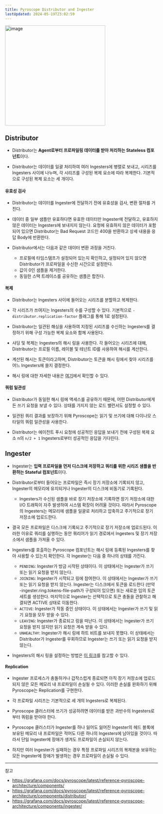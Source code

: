 ```yaml
---
title: Pyroscope Distributor and Ingester
lastUpdated: 2024-05-19T23:02:59
---
```

<img width="330" alt="image" src="https://github.com/rlaisqls/TIL/assets/81006587/37fb9cc1-8767-4f68-aa27-77b46583650b">

## Distributor

- Distributor는 **Agent로부터 프로파일링 데이터를 받아 처리하는 Stateless 컴포넌트**이다.

- Distributor는 데이터를 일괄 처리하여 여러 Ingesters에 병렬로 보내고, 시리즈를 Ingesters 사이에 나누며, 각 시리즈를 구성된 복제 요소에 따라 복제한다. 기본적으로 구성된 복제 요소는 세 개이다.

#### 유효성 검사

- Distributor는 데이터를 Ingester에 전달하기 전에 유효성을 검사, 변환 절차를 거친다. 

- 데이터 중 일부 샘플만 유효하다면 유효한 데이터만 Ingester에 전달하고, 유효하지 않은 데이터는 Ingesters에 보내지지 않는다. 요청에 유효하지 않은 데이터가 포함되어 있으면 Distributor는 Bad Request 코드인 400을 반환하고 상세 내용을 응답 Body에 반환한다.

- Distributor에서는 다음과 같은 데이터 변환 과정을 거친다.

  - 프로필에 타임스탬프가 설정되어 있는지 확인하고, 설정되어 있지 않으면 Distributor가 프로파일을 수신한 시간으로 설정한다.
  - 값이 0인 샘플을 제거한다.
  - 동일한 스택 트레이스를 공유하는 샘플은 합친다.

#### 복제

- Distributor는 Ingesters 사이에 들어오는 시리즈를 분할하고 복제한다.

- 각 시리즈가 쓰여지는 Ingesters의 수를 구성할 수 있다. 기본적으로 `-distributor.replication-factor` 플래그를 통해 1로 설정된다.
  
- Distributor는 일관된 해싱을 사용하여 지정된 시리즈를 수신하는 Ingesters를 결정하기 위해 구성 가능한 복제 요소와 함께 사용된다.

- 샤딩 및 복제는 Ingesters의 해시 링을 사용한다. 각 들어오는 시리즈에 대해, Distributor는 프로필 이름, 레이블 및 테넌트 ID를 사용하여 해시를 계산한다.

- 계산된 해시는 토큰이라고하며, Distributor는 토큰을 해시 링에서 찾아 시리즈를 어느 Ingesters에 쓸지 결정한다.

- 해시 링에 대한 자세한 내용은 [여기](https://grafana.com/docs/pyroscope/latest/reference-pyroscope-architecture/hash-ring/)에서 확인할 수 있다.

#### 쿼럼 일관성

- Distributor가 동일한 해시 링에 액세스를 공유하기 때문에, 어떤 Distributor에게든 쓰기 요청을 보낼 수 있다. 상태를 가지지 않는 로드 밸런서도 설정할 수 있다.

- 일관된 쿼리 결과를 보장하기 위해 Pyroscope는 읽기 및 쓰기에 대해 다이나모 스타일의 쿼럼 일관성을 사용한다.
   
- Distributor는 에이전트 푸시 요청에 성공적인 응답을 보내기 전에 구성된 복제 요소 n의 `n/2 + 1` Ingesters로부터 성공적인 응답을 기다린다.

## Ingester

- Ingester는 **입력 프로파일을 먼저 디스크에 저장하고 쿼리를 위한 시리즈 샘플을 반환하는 Stateful 컴포넌트**이다.

- Distributor로부터 들어오는 프로파일은 즉시 장기 저장소에 기록되지 않고, Ingester의 메모리에 유지되거나 Ingester의 디스크에 비동기로 기록된다. 
  - Ingesters가 수신된 샘플을 바로 장기 저장소에 기록하면 장기 저장소에 대한 I/O 트래픽이 자주 발생하여 시스템 확장이 어려울 것이다. 따라서 Pyroscope의 Ingesters는 메모리에 샘플을 일괄로 처리하고 압축하고 주기적으로 장기 저장소에 업로드한다.

- 결국 모든 프로파일은 디스크에 기록되고 주기적으로 장기 저장소에 업로드된다. 이러한 이유로 쿼리를 실행하는 동안 쿼리어가 읽기 경로에서 Ingesters 및 장기 저장소에서 샘플을 가져올 수 있다.

- Ingesters를 호출하는 Pyroscope 컴포넌트는 해시 링에 등록된 Ingesters를 찾아 사용할 수 있는지 확인한다. 각 Ingester는 다음 중 하나의 상태를 가진다.

  - `PENDING`: Ingester가 방금 시작된 상태이다. 이 상태에서는 Ingester가 쓰기 또는 읽기 요청을 받지 않는다.
  - `JOINING`: Ingester가 시작되고 링에 참여한다. 이 상태에서는 Ingester가 쓰기 또는 읽기 요청을 받지 않는다.
    Ingester는 디스크에서 토큰을 로드한다 (만약 -ingester.ring.tokens-file-path가 구성되어 있으면) 또는 새로운 임의 토큰 세트를 생성한다. 마지막으로 Ingester는 선택적으로 토큰 충돌을 관찰하고 해결되면 ACTIVE 상태로 이동한다.
  - `ACTIVE`: Ingester가 작동 중인 상태이다. 이 상태에서는 Ingester가 쓰기 및 읽기 요청을 모두 받을 수 있다.
  - `LEAVING`: Ingester가 종료되고 링을 떠난다. 이 상태에서는 Ingester가 쓰기 요청을 받지 않지만 읽기 요청은 계속 받을 수 있다.
  - `UNHEALTHY`: Ingester가 해시 링에 하트 비트를 보내지 못했다. 이 상태에서는 Distributor가 Ingester를 우회하므로 Ingester는 쓰기 또는 읽기 요청을 받지 않는다.

- Ingesters의 해시 링을 설정하는 방법은 [이 링크](https://grafana.com/docs/pyroscope/latest/configure-server/configuring-memberlist/)를 참고할 수 있다.

#### Replication

- Ingester 프로세스가 충돌하거나 갑작스럽게 종료되면 아직 장기 저장소에 업로드되지 않은 모든 메모리 내 프로파일이 손실될 수 있다. 이러한 손실를 완화하기 위해 Pyroscope는 Replication를 구현한다.

- 각 프로파일 시리즈는 기본적으로 세 개의 Ingesters로 복제된다.
  
- Pyroscope 클러스터에 쓰기가 성공하려면 데이터를 받은 과반수의 Ingesters로부터 쿼럼을 받아야 한다. 

- Pyroscope 클러스터가 Ingester를 하나 잃어도 잃어진 Ingester의 헤드 블록에 보유된 메모리 내 프로파일은 적어도 다른 하나의 Ingesters에 남아있을 것이다. 따라서 단일 Ingester에 장애가 생겨도 프로파일이 손실되지 않는다. 

- 하지만 여러 Ingester가 실패하는 경우 특정 프로파일 시리즈의 복제본을 보유하는 모든 Ingester에 장애가 발생하는 경우 프로파일이 손실될 수 있다.
  
---
참고
- https://grafana.com/docs/pyroscope/latest/reference-pyroscope-architecture/components/
- https://grafana.com/docs/pyroscope/latest/reference-pyroscope-architecture/components/distributor/
- https://grafana.com/docs/pyroscope/latest/reference-pyroscope-architecture/components/ingester/
